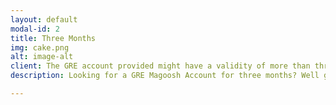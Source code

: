 ```yaml
---
layout: default
modal-id: 2
title: Three Months
img: cake.png
alt: image-alt
client: The GRE account provided might have a validity of more than three months. If it is, we would be taking the account back after the three month period is over.
description: Looking for a GRE Magoosh Account for three months? Well great, we can provide you that for 59$.Email us at contact@srcounselling.in!

---
```


